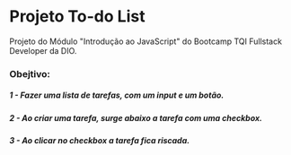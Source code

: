 # Projeto To-do List
Projeto do Módulo "Introdução ao JavaScript" do Bootcamp TQI Fullstack Developer da DIO.

### Obejtivo:
##### 1 - Fazer uma lista de tarefas, com um input e um botão.
##### 2 - Ao criar uma tarefa, surge abaixo a tarefa com uma checkbox.
##### 3 - Ao clicar no checkbox a tarefa fica riscada.